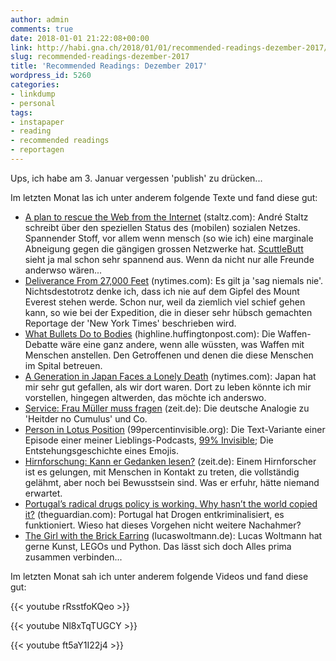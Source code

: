 ```yaml
---
author: admin
comments: true
date: 2018-01-01 21:22:08+00:00
link: http://habi.gna.ch/2018/01/01/recommended-readings-dezember-2017/
slug: recommended-readings-dezember-2017
title: 'Recommended Readings: Dezember 2017'
wordpress_id: 5260
categories:
- linkdump
- personal
tags:
- instapaper
- reading
- recommended readings
- reportagen
---
```


Ups, ich habe am 3. Januar vergessen 'publish' zu drücken...

Im letzten Monat las ich unter anderem folgende Texte und fand diese gut:

* [A plan to rescue the Web from the Internet](https://staltz.com/a-plan-to-rescue-the-web-from-the-internet.html) (staltz.com): André Staltz schreibt über den speziellen Status des (mobilen) sozialen Netzes. Spannender Stoff, vor allem wenn mensch (so wie ich) eine marginale Abneigung gegen die gängigen grossen Netzwerke hat. [ScuttleButt](https://www.scuttlebutt.nz) sieht ja mal schon sehr spannend aus. Wenn da nicht nur alle Freunde anderwso wären...
* [Deliverance From 27,000 Feet](https://www.nytimes.com/interactive/2017/12/18/sports/everest-deaths.html) (nytimes.com): Es gilt ja 'sag niemals nie'. Nichtsdestotrotz denke ich, dass ich nie auf dem Gipfel des Mount Everest stehen werde. Schon nur, weil da ziemlich viel schief gehen kann, so wie bei der Expedition, die in dieser sehr hübsch gemachten Reportage der 'New York Times' beschrieben wird. 
* [What Bullets Do to Bodies](http://highline.huffingtonpost.com/articles/en/gun-violence/) (highline.huffingtonpost.com): Die Waffen-Debatte wäre eine ganz andere, wenn alle wüssten, was Waffen mit Menschen anstellen. Den Getroffenen und denen die diese Menschen im Spital betreuen.
* [A Generation in Japan Faces a Lonely Death](https://www.nytimes.com/2017/11/30/world/asia/japan-lonely-deaths-the-end.html) (nytimes.com): Japan hat mir sehr gut gefallen, als wir dort waren. Dort zu leben könnte ich mir vorstellen, hingegen altwerden, das möchte ich anderswo.
* [Service: Frau Müller muss fragen](http://www.zeit.de/2017/48/aral-service-verkaeufer-nachfragen-kunden) (zeit.de): Die deutsche Analogie zu 'Heitder no Cumulus' und Co.
* [Person in Lotus Position](https://99percentinvisible.org/episode/person-lotus-position/) (99percentinvisible.org): Die Text-Variante einer Episode einer meiner Lieblings-Podcasts, [99% Invisible](https://overcast.fm/itunes394775318/99-invisible); Die Entstehungsgeschichte eines Emojis.
* [Hirnforschung: Kann er Gedanken lesen?](http://www.zeit.de/2017/47/hirnforschung-niels-birbaumer-gedankenlesen-gelaehmte-patienten/komplettansicht) (zeit.de): Einem Hirnforscher ist es gelungen, mit Menschen in Kontakt zu treten, die vollständig gelähmt, aber noch bei Bewusstsein sind. Was er erfuhr, hätte niemand erwartet.
* [Portugal’s radical drugs policy is working. Why hasn’t the world copied it?](https://www.theguardian.com/news/2017/dec/05/portugals-radical-drugs-policy-is-working-why-hasnt-the-world-copied-it) (theguardian.com): Portugal hat Drogen entkriminalisiert, es funktioniert. Wieso hat dieses Vorgehen nicht weitere Nachahmer?
* [The Girl with the Brick Earring](http://lucaswoltmann.de/art'n'images/2017/04/08/the-girl-with-the-brick-earring.html) (lucaswoltmann.de): Lucas Woltmann hat gerne Kunst, LEGOs und Python. Das lässt sich doch Alles prima zusammen verbinden...

Im letzten Monat sah ich unter anderem folgende Videos und fand diese gut:

{{< youtube rRsstfoKQeo >}}

{{< youtube Nl8xTqTUGCY >}}

{{< youtube ft5aY1I22j4 >}}
